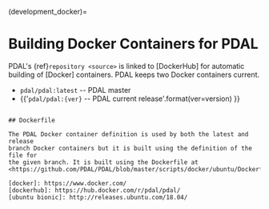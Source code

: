 (development_docker)=

# Building Docker Containers for PDAL

PDAL's {ref}`repository <source>` is linked to [DockerHub] for automatic
building of [Docker] containers. PDAL keeps two Docker containers current.

- `pdal/pdal:latest` -- PDAL master
- {{'`pdal/pdal:{ver}` -- PDAL current release'.format(ver=version) }}
```

## Dockerfile

The PDAL Docker container definition is used by both the latest and release
branch Docker containers but it is built using the definition of the file for
the given branch. It is built using the Dockerfile at
<https://github.com/PDAL/PDAL/blob/master/scripts/docker/ubuntu/Dockerfile>

[docker]: https://www.docker.com/
[dockerhub]: https://hub.docker.com/r/pdal/pdal/
[ubuntu bionic]: http://releases.ubuntu.com/18.04/

